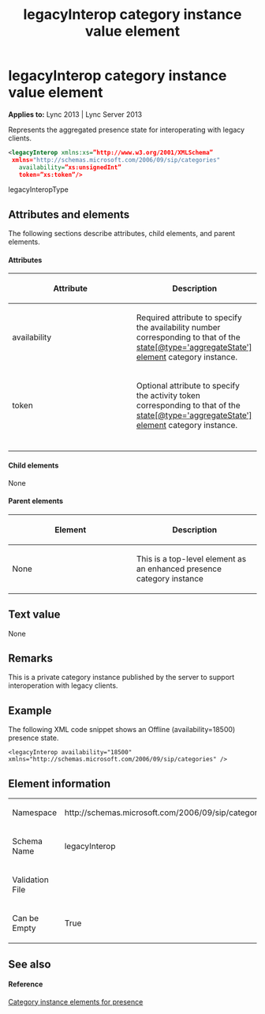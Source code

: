 ﻿---
title: legacyInterop category instance value element
TOCTitle: legacyInterop category instance value element
ms:assetid: 1d9ac6c5-a5bd-43d4-ac1b-e3335a1723c9
ms:mtpsurl: https://msdn.microsoft.com/en-us/library/Dn454762(v=office.15)
ms:contentKeyID: 57093649
ms.date: 07/24/2014
mtps_version: v=office.15
dev_langs:
- xml
---

# legacyInterop category instance value element


**Applies to:** Lync 2013 | Lync Server 2013

Represents the aggregated presence state for interoperating with legacy clients.

``` xml
<legacyInterop xmlns:xs=”http://www.w3.org/2001/XMLSchema”
 xmlns="http://schemas.microsoft.com/2006/09/sip/categories" 
   availability=”xs:unsignedInt” 
   token=”xs:token”/>
```

legacyInteropType

## Attributes and elements

The following sections describe attributes, child elements, and parent elements.

#### Attributes

<table>
<colgroup>
<col style="width: 50%" />
<col style="width: 50%" />
</colgroup>
<thead>
<tr class="header">
<th><p>Attribute</p></th>
<th><p>Description</p></th>
</tr>
</thead>
<tbody>
<tr class="odd">
<td><p>availability</p></td>
<td><p>Required attribute to specify the availability number corresponding to that of the <a href="state-element_4.md">state[@type='aggregateState'] element</a> category instance.</p></td>
</tr>
<tr class="even">
<td><p>token</p></td>
<td><p>Optional attribute to specify the activity token corresponding to that of the <a href="state-element_4.md">state[@type='aggregateState'] element</a> category instance.</p></td>
</tr>
<tr class="odd">
<td><p></p></td>
<td><p></p></td>
</tr>
</tbody>
</table>


#### Child elements

None

#### Parent elements

<table>
<colgroup>
<col style="width: 50%" />
<col style="width: 50%" />
</colgroup>
<thead>
<tr class="header">
<th><p>Element</p></th>
<th><p>Description</p></th>
</tr>
</thead>
<tbody>
<tr class="odd">
<td><p>None</p></td>
<td><p>This is a top-level element as an enhanced presence category instance</p></td>
</tr>
</tbody>
</table>


## Text value

None

## Remarks

This is a private category instance published by the server to support interoperation with legacy clients.

## Example

The following XML code snippet shows an Offline (availability=18500) presence state.

    <legacyInterop availability="18500" xmlns="http://schemas.microsoft.com/2006/09/sip/categories" />

## Element information

<table>
<colgroup>
<col style="width: 50%" />
<col style="width: 50%" />
</colgroup>
<tbody>
<tr class="odd">
<td><p>Namespace</p></td>
<td><p>http://schemas.microsoft.com/2006/09/sip/categories</p></td>
</tr>
<tr class="even">
<td><p>Schema Name</p></td>
<td><p>legacyInterop</p></td>
</tr>
<tr class="odd">
<td><p>Validation File</p></td>
<td><p></p></td>
</tr>
<tr class="even">
<td><p>Can be Empty</p></td>
<td><p>True</p></td>
</tr>
</tbody>
</table>


## See also

#### Reference

[Category instance elements for presence](category-instance-elements-for-presence.md)

